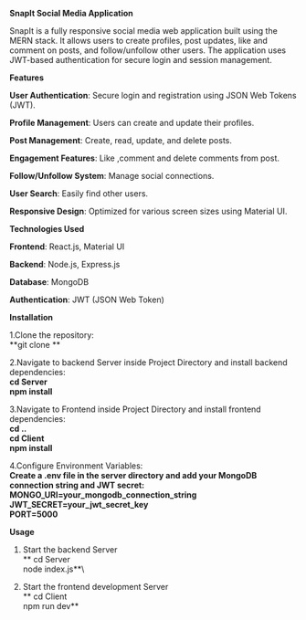 **SnapIt Social Media Application**

SnapIt is a fully responsive social media web application built using the MERN stack. It allows users to create profiles, post updates, like and comment on posts, and follow/unfollow other users. 
The application uses JWT-based authentication for secure login and session management.


**Features**

**User Authentication**: Secure login and registration using JSON Web Tokens (JWT).

**Profile Management**: Users can create and update their profiles.

**Post Management**: Create, read, update, and delete posts.

**Engagement Features**: Like ,comment and delete comments from post.

**Follow/Unfollow System**: Manage social connections.

**User Search**: Easily find other users.

**Responsive Design**: Optimized for various screen sizes using Material UI.


**Technologies Used**

**Frontend**: React.js, Material UI

**Backend**: Node.js, Express.js

**Database**: MongoDB

**Authentication**: JWT (JSON Web Token)

**Installation**

1.Clone the repository:\
**git clone **

2.Navigate to backend Server inside Project Directory and install backend dependencies:\
**cd Server**\
**npm install**

3.Navigate to Frontend inside Project Directory and install frontend dependencies:\
**cd ..**\
**cd Client\
npm install**

4.Configure Environment Variables:\
**Create a .env file in the server directory and add your MongoDB connection string and JWT secret:**\
**MONGO_URI=your_mongodb_connection_string\
JWT_SECRET=your_jwt_secret_key\
PORT=5000**

**Usage**

1. Start the backend Server\
**   cd Server\
   node index.js**\
   
3. Start the frontend development Server\
 **   cd Client\
   npm run dev**
   



